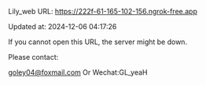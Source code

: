 Lily_web URL: https://222f-61-165-102-156.ngrok-free.app

Updated at: 2024-12-06 04:17:26

If you cannot open this URL, the server might be down.

Please contact: 

goley04@foxmail.com Or Wechat:GL_yeaH